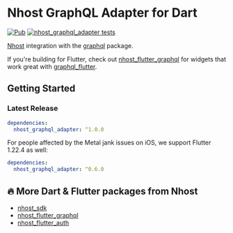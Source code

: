 # Nhost GraphQL Adapter for Dart

[![Pub](https://img.shields.io/pub/v/nhost_graphql_adapter)](https://pub.dev/packages/nhost_graphql_adapter)
[![nhost_graphql_adapter tests](https://github.com/nhost/nhost-dart/actions/workflows/test.nhost_graphql_adapter.yaml/badge.svg)](https://github.com/nhost/nhost-dart/actions/workflows/test.nhost_graphql_adapter.yaml)

[Nhost](https://nhost.io) integration with the
[graphql](https://pub.dev/packages/graphql) package.

If you're building for Flutter, check out
[nhost_flutter_graphql](https://pub.dev/packages/nhost_flutter_graphql)
for widgets that work great with
[graphql_flutter](https://pub.dev/packages/graphql_flutter).

## Getting Started
### Latest Release

```yaml
dependencies:
  nhost_graphql_adapter: ^1.0.0
```

For people affected by the Metal jank issues on iOS, we support Flutter 1.22.4
as well:

```yaml
dependencies:
  nhost_graphql_adapter: ^0.6.0
```

## 🔥 More Dart & Flutter packages from Nhost

* [nhost_sdk](https://pub.dev/packages/nhost_sdk)
* [nhost_flutter_graphql](https://pub.dev/packages/nhost_flutter_graphql)
* [nhost_flutter_auth](https://pub.dev/packages/nhost_flutter_auth)
